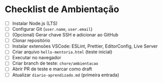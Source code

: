 # Checklist de Ambientação

- [ ] Instalar Node.js (LTS)
- [ ] Configurar Git (`user.name`, `user.email`)
- [ ] (Opcional) Gerar chave SSH e adicionar ao GitHub
- [ ] Clonar repositório
- [ ] Instalar extensões VSCode: ESLint, Prettier, EditorConfig, Live Server
- [ ] Criar arquivo `hello-mentoria.html` (teste inicial)
- [ ] Executar no navegador
- [ ] Criar branch de teste: `chore/ambientacao`
- [ ] Abrir PR de teste e marcar como draft
- [ ] Atualizar `diario-aprendizado.md` (primeira entrada)